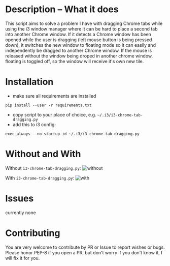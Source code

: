 # Description – What it does
This script aims to solve a problem I have with dragging Chrome tabs while using
the i3 window manager where it can be hard to place a second tab into another
Chrome window. If it detects a Chrome window has been opened while the user is
dragging (left mouse button is being pressed down), it switches the new window to 
floating mode so it can easily and independently be dragged to another Chrome window. 
If the mouse is released without the window being droped in another chrome window,
floating is toggled off, so the window will receive it's own new tile.

# Installation
- make sure all requirements are installed
```
pip install --user -r requirements.txt
```
- copy script to your place of choice, e.g. `~/.i3/i3-chrome-tab-dragging.py`
- add this to i3 config:
```
exec_always --no-startup-id ~/.i3/i3-chrome-tab-dragging.py
```


# Without and With
Without `i3-chrome-tab-dragging.py`:
![without](https://user-images.githubusercontent.com/16988672/77919224-300fdf80-729d-11ea-8c8a-c1c0c3f9c2fb.gif)

With `i3-chrome-tab-dragging.py`:
![with](https://user-images.githubusercontent.com/16988672/77919232-31d9a300-729d-11ea-8404-7623b5017615.gif)


# Issues
currently none
 
# Contributing
You are very welcome to contribute by PR or Issue to report wishes or bugs.
Please honor PEP-8 if you open a PR, but don't worry if you don't know it, I
will fix it for you.
